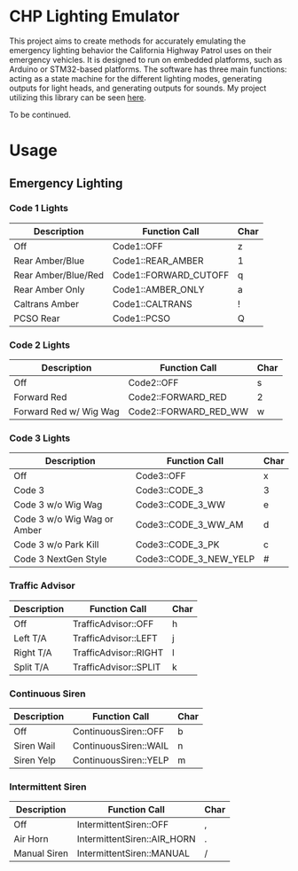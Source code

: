 # CHP Lighting Emulator

This project aims to create methods for accurately emulating the emergency lighting behavior the California Highway Patrol uses on their emergency vehicles. It is designed to run on embedded platforms, such as Arduino or STM32-based platforms. The software has three main functions: acting as a state machine for the different lighting modes, generating outputs for light heads, and generating outputs for sounds. My project utilizing this library can be seen [here](https://abinder.dev/chp/2020/08/21/chp-2.html).

To be continued.

# Usage


## Emergency Lighting

### Code 1 Lights
| Description         | Function Call         | Char |
|---------------------|-----------------------|------|
| Off                 | Code1::OFF            | z    |
| Rear Amber/Blue     | Code1::REAR_AMBER     | 1    |
| Rear Amber/Blue/Red | Code1::FORWARD_CUTOFF | q    |
| Rear Amber Only     | Code1::AMBER_ONLY     | a    |
| Caltrans Amber      | Code1::CALTRANS       | !    |
| PCSO Rear           | Code1::PCSO           | Q    |


### Code 2 Lights
| Description            | Function Call         | Char |
|------------------------|-----------------------|------|
| Off                    | Code2::OFF            | s    |
| Forward Red            | Code2::FORWARD_RED    | 2    |
| Forward Red w/ Wig Wag | Code2::FORWARD_RED_WW | w    |

### Code 3 Lights
| Description                 | Function Call          | Char |
|-----------------------------|------------------------|------|
| Off                         | Code3::OFF             | x    |
| Code 3                      | Code3::CODE_3          | 3    |
| Code 3 w/o Wig Wag          | Code3::CODE_3_WW       | e    |
| Code 3 w/o Wig Wag or Amber | Code3::CODE_3_WW_AM    | d    |
| Code 3 w/o Park Kill        | Code3::CODE_3_PK       | c    |
| Code 3 NextGen Style        | Code3::CODE_3_NEW_YELP | #    |

### Traffic Advisor
| Description | Function Call         | Char |
|-------------|-----------------------|------|
| Off         | TrafficAdvisor::OFF   | h    |
| Left T/A    | TrafficAdvisor::LEFT  | j    |
| Right T/A   | TrafficAdvisor::RIGHT | l    |
| Split T/A   | TrafficAdvisor::SPLIT | k    |

### Continuous Siren
| Description | Function Call         | Char |
|-------------|-----------------------|------|
| Off         | ContinuousSiren::OFF  | b    |
| Siren Wail  | ContinuousSiren::WAIL | n    |
| Siren Yelp  | ContinuousSiren::YELP | m    |

### Intermittent Siren
| Description  | Function Call               | Char |
|--------------|-----------------------------|------|
| Off          | IntermittentSiren::OFF      | ,    |
| Air Horn     | IntermittentSiren::AIR_HORN | .    |
| Manual Siren | IntermittentSiren::MANUAL   | /    |
